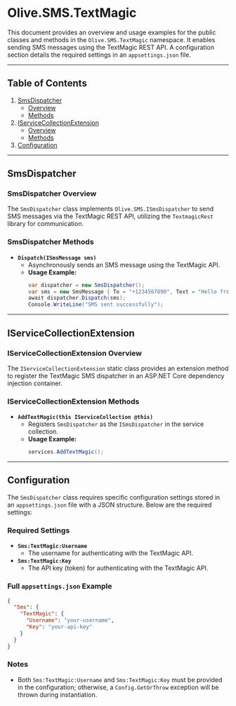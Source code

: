 # Olive.SMS.TextMagic

This document provides an overview and usage examples for the public classes and methods in the `Olive.SMS.TextMagic` namespace. It enables sending SMS messages using the TextMagic REST API. A configuration section details the required settings in an `appsettings.json` file.

---

## Table of Contents

1. [SmsDispatcher](#smsdispatcher)
   - [Overview](#smsdispatcher-overview)
   - [Methods](#smsdispatcher-methods)
2. [IServiceCollectionExtension](#iservicecollectionextension)
   - [Overview](#iservicecollectionextension-overview)
   - [Methods](#iservicecollectionextension-methods)
3. [Configuration](#configuration)

---

## SmsDispatcher

### SmsDispatcher Overview

The `SmsDispatcher` class implements `Olive.SMS.ISmsDispatcher` to send SMS messages via the TextMagic REST API, utilizing the `TextmagicRest` library for communication.

### SmsDispatcher Methods

- **`Dispatch(ISmsMessage sms)`**
  - Asynchronously sends an SMS message using the TextMagic API.
  - **Usage Example:**
    ```csharp
    var dispatcher = new SmsDispatcher();
    var sms = new SmsMessage { To = "+1234567890", Text = "Hello from TextMagic!" }; // Assuming SmsMessage implements ISmsMessage
    await dispatcher.Dispatch(sms);
    Console.WriteLine("SMS sent successfully");
    ```

---

## IServiceCollectionExtension

### IServiceCollectionExtension Overview

The `IServiceCollectionExtension` static class provides an extension method to register the TextMagic SMS dispatcher in an ASP.NET Core dependency injection container.

### IServiceCollectionExtension Methods

- **`AddTextMagic(this IServiceCollection @this)`**
  - Registers `SmsDispatcher` as the `ISmsDispatcher` in the service collection.
  - **Usage Example:**
    ```csharp 
    services.AddTextMagic(); 
    ```

---

## Configuration

The `SmsDispatcher` class requires specific configuration settings stored in an `appsettings.json` file with a JSON structure. Below are the required settings:

### Required Settings
- **`Sms:TextMagic:Username`**
  - The username for authenticating with the TextMagic API.
- **`Sms:TextMagic:Key`**
  - The API key (token) for authenticating with the TextMagic API.

### Full `appsettings.json` Example
```json
{
  "Sms": {
    "TextMagic": {
      "Username": "your-username",
      "Key": "your-api-key"
    }
  }
}
```

### Notes
- Both `Sms:TextMagic:Username` and `Sms:TextMagic:Key` must be provided in the configuration; otherwise, a `Config.GetOrThrow` exception will be thrown during instantiation.